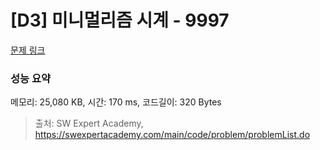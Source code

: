 # [D3] 미니멀리즘 시계 - 9997 

[문제 링크](https://swexpertacademy.com/main/code/problem/problemDetail.do?contestProbId=AXIvNBzKapEDFAXR) 

### 성능 요약

메모리: 25,080 KB, 시간: 170 ms, 코드길이: 320 Bytes



> 출처: SW Expert Academy, https://swexpertacademy.com/main/code/problem/problemList.do